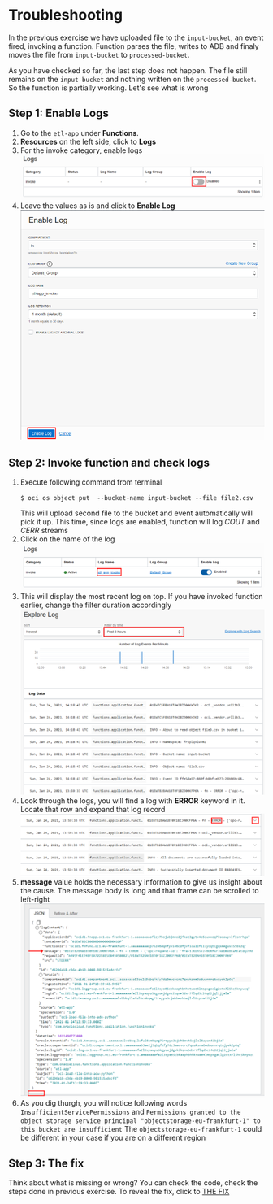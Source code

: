 # Troubleshooting
In the previous [exercise](../2-lab/README.md) we have uploaded file to the `input-bucket`, an event fired, invoking a function. Function parses the file, writes to ADB and finaly moves the file from `input-bucket` to `processed-bucket`.

As you have checked so far, the last step does not happen. The file still remains on the `input-bucket` and nothing written on the `processed-bucket`. So the function is partially working. Let's see what is wrong

## Step 1: Enable Logs
1. Go to the `etl-app` under **Functions**.
2. **Resources** on the left side, click to **Logs**
3. For the invoke category, enable logs
    ![](./images/enable-logs1.png)  
4. Leave the values as is and click to **Enable Log**
    ![](./images/enable-logs2.png)  


## Step 2: Invoke function and check logs
1. Execute following command from terminal
    ```shell
    $ oci os object put  --bucket-name input-bucket --file file2.csv
    ```
    This will upload second file to the bucket and event automatically will pick it up. This time, since logs are enabled, function will log *COUT* and *CERR* streams
2. Click on the name of the log
    ![](./images/open-logs.png)  
3. This will display the most recent log on top. If you have invoked function earlier, change the filter duration accordingly
    ![](./images/filter-logs.png)  
4. Look through the logs, you will find a log with **ERROR** keyword in it. Locate that row and expand that log record
    ![](./images/expand-error.png)  
5. **message** value holds the necessary information to give us insight about the cause. The message body is long and that frame can be scrolled to left-right
    ![](./images/read-error-message.png)  
6. As you dig thurgh, you will notice following words `InsufficientServicePermissions` and `Permissions granted to the object storage service principal "objectstorage-eu-frankfurt-1" to this bucket are insufficient`
    The `objectstorage-eu-frankfurt-1` could be different in your case if you are on a different region

## Step 3: The fix
Think about what is missing or wrong? You can check the code, check the steps done in previous exercise. To reveal the fix, click to [THE FIX](./fix.md)